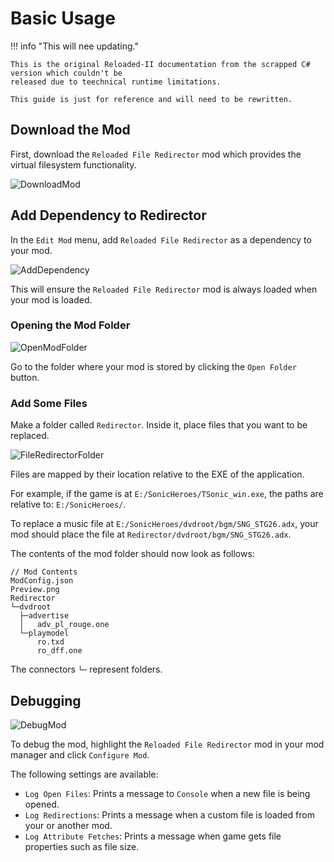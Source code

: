 # Basic Usage

!!! info "This will nee updating."

    This is the original Reloaded-II documentation from the scrapped C# version which couldn't be
    released due to teechnical runtime limitations.

    This guide is just for reference and will need to be rewritten.

## Download the Mod

First, download the `Reloaded File Redirector` mod which provides the virtual filesystem functionality.

![DownloadMod][download-mod]

## Add Dependency to Redirector

In the `Edit Mod` menu, add `Reloaded File Redirector` as a dependency to your mod.

![AddDependency][add-dependency]

This will ensure the `Reloaded File Redirector` mod is always loaded when your mod is loaded.

### Opening the Mod Folder

![OpenModFolder][open-mod-folder]

Go to the folder where your mod is stored by clicking the `Open Folder` button.

### Add Some Files

Make a folder called `Redirector`. Inside it, place files that you want to be replaced.

![FileRedirectorFolder][file-redirector-folder]

Files are mapped by their location relative to the EXE of the application.

For example, if the game is at `E:/SonicHeroes/TSonic_win.exe`, the paths are relative to: `E:/SonicHeroes/`.

To replace a music file at `E:/SonicHeroes/dvdroot/bgm/SNG_STG26.adx`, your mod should place the file at `Redirector/dvdroot/bgm/SNG_STG26.adx`.

The contents of the mod folder should now look as follows:

```
// Mod Contents
ModConfig.json
Preview.png
Redirector
└─dvdroot
  ├─advertise
  │   adv_pl_rouge.one
  └─playmodel
      ro.txd
      ro_dff.one
```

The connectors `└─` represent folders.

## Debugging

![DebugMod](https://raw.githubusercontent.com/Reloaded-Project/reloaded.universal.redirector/rewrite-usvfs-read-features/docs/images/DebugMod.png)

To debug the mod, highlight the `Reloaded File Redirector` mod in your mod manager and click `Configure Mod`.

The following settings are available:
- `Log Open Files`: Prints a message to `Console` when a new file is being opened.
- `Log Redirections`: Prints a message when a custom file is loaded from your or another mod.
- `Log Attribute Fetches`: Prints a message when game gets file properties such as file size.

<!-- Links -->
[add-dependency]: https://raw.githubusercontent.com/Reloaded-Project/reloaded.universal.redirector/master/docs/images/AddDependency.png
[download-mod]: https://raw.githubusercontent.com/Reloaded-Project/reloaded.universal.redirector/master/docs/images/DownloadMod.png
[file-redirector-folder]: https://raw.githubusercontent.com/Reloaded-Project/reloaded.universal.redirector/master/docs/images/FileRedirectorFolder.png
[open-mod-folder]: https://raw.githubusercontent.com/Reloaded-Project/reloaded.universal.redirector/master/docs/images/OpenModFolder.png